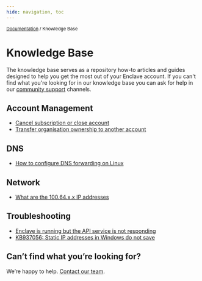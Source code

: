 ```yaml
---
hide: navigation, toc
---
```


<small>[Documentation](/) / Knowledge Base</small>

# Knowledge Base

The knowledge base serves as a repository how-to articles and guides designed to help you get the most out of your Enclave account. If you can't find what you're looking for in our knowledge base you can ask for help in our [community support](/community-support/) channels.

## Account Management

- [Cancel subscription or close account](/kb/cancel-subscription)
- [Transfer organisation ownership to another account](/kb/transfer-ownership)

## DNS

- [How to configure DNS forwarding on Linux](/kb/how-to-configure-dns-forwarding-on-linux)

## Network

- [What are the 100.64.x.x IP addresses](/kb/what-are-100.64.x.x-ip-addresses)

## Troubleshooting

- [Enclave is running but the API service is not responding](/kb/enclave-is-running-but-the-api-service-is-not-responding)
- [KB937056: Static IP addresses in Windows do not save](/kb/static-ip-addresses-in-windows-do-not-save)

<!-- - [Certificate lifetime management and best practice](/kb/certificate-lifetime-management-and-best-practice) -->

## Can’t find what you’re looking for?
We’re happy to help. [Contact our team](mailto:support@enclave.io).
